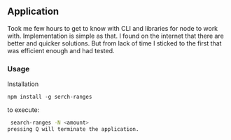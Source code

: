 ## Application
Took me few hours to get to know with CLI and libraries for node to work with.
Implementation is simple as that. I found on the internet that there are better and quicker solutions.
But from lack of time I sticked to the first that was efficient enough and had tested.

### Usage
Installation
```
npm install -g serch-ranges
```

to execute:
 ```sh
  search-ranges -N <amount>
 pressing Q will terminate the application. 
 ``` 